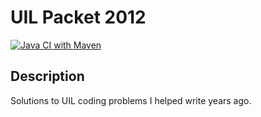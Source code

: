 # UIL Packet 2012

[![Java CI with Maven](https://github.com/Tyler-Yates/uil-packet/actions/workflows/test.yml/badge.svg)](https://github.com/Tyler-Yates/uil-packet/actions/workflows/test.yml)
## Description

Solutions to UIL coding problems I helped write years ago.
